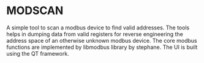 # MODSCAN 

A simple tool to scan a modbus device to find valid addresses. The tools helps in dumping data from valid registers for reverse engineering the address space of an otherwise unknown modbus device. The core modbus functions are implemented by libmodbus library by stephane. The UI is built using the QT framework.